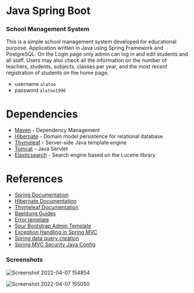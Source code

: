 # Java Spring Boot 

### School Management System
This is a simple school management system developed for educational purpose. 
Application written in Java using Spring Framework and PostgreSQL.
On the Login page only admin can log in and edit students and all staff. Users may also check all the information on the number of teachers, students, subjects, classes per year, and the most recent registration of students on the home page.
- username `alatoo`
- password `alatoo1996`


# Dependencies
* [Maven](https://maven.apache.org/) - Dependency Management
* [Hibernate](https://hibernate.org/) - Domain model persistence for relational database
* [Thymeleaf](https://www.thymeleaf.org/) - Server-side Java template engine
* [Tomcat](http://tomcat.apache.org/) - Java Servlet
* [Elasticsearch](https://www.elastic.co) - Search engine based on the Lucene library

# References
- [Spring Documentation](https://spring.io/)
- [Hibernate Documentation](https://hibernate.org/orm/documentation/5.4/)
- [Thymeleaf Documentation](https://www.thymeleaf.org/documentation.html)
- [Baeldung Guides](https://www.baeldung.com/)
- [Error template](https://dribbble.com/shots/4330167-404-Page-Lost-In-Space)
- [Spur Bootstrap Admin Template](https://github.com/HackerThemes/spur-template)
- [Exception Handling in Spring MVC](https://spring.io/blog/2013/11/01/exception-handling-in-spring-mvc)
- [Spring data query creation](https://docs.spring.io/spring-data/jpa/docs/current/reference/html/#jpa.query-methods.query-creation)
- [Spring MVC Security Java Config](https://docs.spring.io/spring-security/site/docs/current/guides/html5/hellomvc-javaconfig.html)



### Screenshots
![Screenshot 2022-04-07 154854](https://user-images.githubusercontent.com/73534500/162703499-898a477f-1e78-4cbd-945a-f345c4497378.png)

![Screenshot 2022-04-07 155050](https://user-images.githubusercontent.com/73534500/162638894-5c5d6dc7-7c7c-408c-95a2-871e9d62d67d.png)
